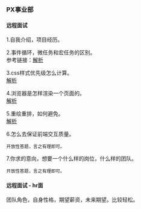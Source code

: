 ### PX事业部
#### 远程面试
1.自我介绍，项目经历。  
  
2.事件循环，微任务和宏任务的区别。  
参考链接：[解析](https://github.com/Advanced-Frontend/Daily-Interview-Question/issues/7)  
  
3.css样式优先级怎么计算。   
[解析](https://github.com/Vitaminaq/interview-collection/issues/6)
  
4.浏览器是怎样渲染一个页面的。  
[解析](https://github.com/Vitaminaq/interview-collection/issues/7)  
  
5.重绘重排，如何避免。  
[解析](https://github.com/Vitaminaq/interview-collection/issues/8)  
   
6.怎么去保证前端交互质量。 
```
开放性答题，言之有理即可。
```
  
7.你求的意向，想要一个什么样的岗位，什么样的团队。 
```
开放性答题，言之有理即可。
```
  
   
#### 远程面试 - hr面
团队角色，自身性格，期望薪资，未来期望。比较轻松。

